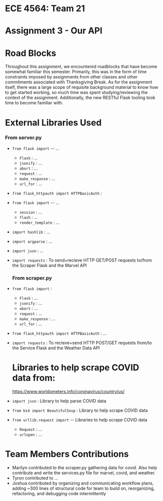 # ECE 4564: Team 21
# Assignment 3 - Our API

# Road Blocks 

Throughout this assignment, we encountered roadblocks that have become somewhat familiar this semester. Primarily, this was in the form of time constraints imposed by assignments from other classes and other commitments associated with Thanksgiving Break. As for the assignment itself, there was a large scope of requisite background material to know how to get started working, so much time was spent studying/reviewing the context of the assignment. Additionally, the new RESTful Flask tooling took time to become familiar with.

# External Libraries Used
  ### From server.py
- `from flask import` -- ...
  - `Flask` : ...
  - `jsonify` : ...
  - `abort` : ...
  - `request` : ...
  - `make_response` : ...
  - `url_for` : ...

- `from flask_httpauth import HTTPBasicAuth` :

- `from flask import` -- ...
  - `session` : ...
  - `flash` : ...
  - `render_template` : ...

- `import hashlib` : ...
- `import argparse` : ...
- `import json` : ...
- `import requests` : To send+recieve HTTP GET/POST requests to/from the Scraper Flask and the Marvel API

  ### From scraper.py
- `from flask import` :
  - `Flask` : ...
  - `jsonify` : ...
  - `abort` : ...
  - `request` : ...
  - `make_response` : ...
  - `url_for` : ...
  
- `from flask_httpauth import HTTPBasicAuth` : ...
- `import requests` :  To recieve+send HTTP POST/GET requests from/to the Service Flask and the Weather Data API

  # Libraries to help scrape COVID data from:
    https://www.worldometers.info/coronavirus/country/us/
    
- `import json` : Library to help parse COVID data
- `from bs4 import BeautifulSoup` : Library to help scrape COVID data
- `from urllib.request import` -- Libraries to help scrape COVID data
  - `Request` : ...
  - `urlopen` : ...

# Team Members Contributions
- Marilyn contributed to the scraper.py gathering data for covid. Also help contribute and write the services.py file for marvel, covid, and weather.
- Tyron contributed to ...
- Joshua contributed by organizing and communicating workflow plans, adding ~300 lines of structural code for team to build on, reorganizing, refactoring, and debugging code intermittently
